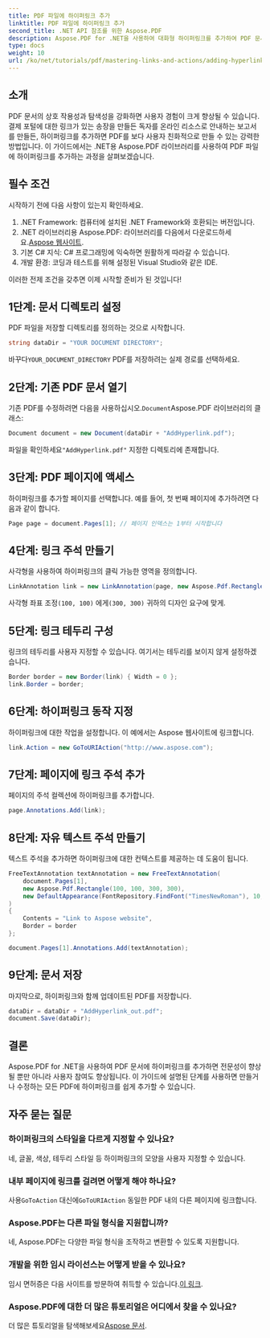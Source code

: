```yaml
---
title: PDF 파일에 하이퍼링크 추가
linktitle: PDF 파일에 하이퍼링크 추가
second_title: .NET API 참조를 위한 Aspose.PDF
description: Aspose.PDF for .NET을 사용하여 대화형 하이퍼링크를 추가하여 PDF 문서의 기능을 향상시키는 방법을 알아보세요. 이 포괄적인 가이드는 단계별 튜토리얼을 제공합니다.
type: docs
weight: 10
url: /ko/net/tutorials/pdf/mastering-links-and-actions/adding-hyperlink/
---
```

## 소개

PDF 문서의 상호 작용성과 탐색성을 강화하면 사용자 경험이 크게 향상될 수 있습니다. 결제 포털에 대한 링크가 있는 송장을 만들든 독자를 온라인 리소스로 안내하는 보고서를 만들든, 하이퍼링크를 추가하면 PDF를 보다 사용자 친화적으로 만들 수 있는 강력한 방법입니다. 이 가이드에서는 .NET용 Aspose.PDF 라이브러리를 사용하여 PDF 파일에 하이퍼링크를 추가하는 과정을 살펴보겠습니다.

## 필수 조건

시작하기 전에 다음 사항이 있는지 확인하세요.

1. .NET Framework: 컴퓨터에 설치된 .NET Framework와 호환되는 버전입니다.
2.  .NET 라이브러리용 Aspose.PDF: 라이브러리를 다음에서 다운로드하세요.[Aspose 웹사이트](https://releases.aspose.com/pdf/net/).
3. 기본 C# 지식: C# 프로그래밍에 익숙하면 원활하게 따라갈 수 있습니다.
4. 개발 환경: 코딩과 테스트를 위해 설정된 Visual Studio와 같은 IDE.

이러한 전제 조건을 갖추면 이제 시작할 준비가 된 것입니다!

## 1단계: 문서 디렉토리 설정

PDF 파일을 저장할 디렉토리를 정의하는 것으로 시작합니다.

```csharp
string dataDir = "YOUR DOCUMENT DIRECTORY";
```

 바꾸다`YOUR_DOCUMENT_DIRECTORY` PDF를 저장하려는 실제 경로를 선택하세요.

## 2단계: 기존 PDF 문서 열기

 기존 PDF를 수정하려면 다음을 사용하십시오.`Document`Aspose.PDF 라이브러리의 클래스:

```csharp
Document document = new Document(dataDir + "AddHyperlink.pdf");
```

 파일을 확인하세요`"AddHyperlink.pdf"` 지정한 디렉토리에 존재합니다.

## 3단계: PDF 페이지에 액세스

하이퍼링크를 추가할 페이지를 선택합니다. 예를 들어, 첫 번째 페이지에 추가하려면 다음과 같이 합니다.

```csharp
Page page = document.Pages[1]; // 페이지 인덱스는 1부터 시작합니다
```

## 4단계: 링크 주석 만들기

사각형을 사용하여 하이퍼링크의 클릭 가능한 영역을 정의합니다.

```csharp
LinkAnnotation link = new LinkAnnotation(page, new Aspose.Pdf.Rectangle(100, 100, 300, 300));
```

 사각형 좌표 조정`(100, 100)` 에게`(300, 300)` 귀하의 디자인 요구에 맞게.

## 5단계: 링크 테두리 구성

링크의 테두리를 사용자 지정할 수 있습니다. 여기서는 테두리를 보이지 않게 설정하겠습니다.

```csharp
Border border = new Border(link) { Width = 0 };
link.Border = border;
```

## 6단계: 하이퍼링크 동작 지정

하이퍼링크에 대한 작업을 설정합니다. 이 예에서는 Aspose 웹사이트에 링크합니다.

```csharp
link.Action = new GoToURIAction("http://www.aspose.com");
```

## 7단계: 페이지에 링크 주석 추가

페이지의 주석 컬렉션에 하이퍼링크를 추가합니다.

```csharp
page.Annotations.Add(link);
```

## 8단계: 자유 텍스트 주석 만들기

텍스트 주석을 추가하면 하이퍼링크에 대한 컨텍스트를 제공하는 데 도움이 됩니다.

```csharp
FreeTextAnnotation textAnnotation = new FreeTextAnnotation(
    document.Pages[1], 
    new Aspose.Pdf.Rectangle(100, 100, 300, 300), 
    new DefaultAppearance(FontRepository.FindFont("TimesNewRoman"), 10, Color.Blue)
)
{
    Contents = "Link to Aspose website",
    Border = border
};

document.Pages[1].Annotations.Add(textAnnotation);
```

## 9단계: 문서 저장

마지막으로, 하이퍼링크와 함께 업데이트된 PDF를 저장합니다.

```csharp
dataDir = dataDir + "AddHyperlink_out.pdf";
document.Save(dataDir);
```

## 결론

Aspose.PDF for .NET을 사용하여 PDF 문서에 하이퍼링크를 추가하면 전문성이 향상될 뿐만 아니라 사용자 참여도 향상됩니다. 이 가이드에 설명된 단계를 사용하면 만들거나 수정하는 모든 PDF에 하이퍼링크를 쉽게 추가할 수 있습니다.

## 자주 묻는 질문

### 하이퍼링크의 스타일을 다르게 지정할 수 있나요?  
네, 글꼴, 색상, 테두리 스타일 등 하이퍼링크의 모양을 사용자 지정할 수 있습니다.

### 내부 페이지에 링크를 걸려면 어떻게 해야 하나요?  
 사용`GoToAction` 대신에`GoToURIAction` 동일한 PDF 내의 다른 페이지에 링크합니다.

### Aspose.PDF는 다른 파일 형식을 지원합니까?  
네, Aspose.PDF는 다양한 파일 형식을 조작하고 변환할 수 있도록 지원합니다.

### 개발을 위한 임시 라이선스는 어떻게 받을 수 있나요?  
 임시 면허증은 다음 사이트를 방문하여 취득할 수 있습니다.[이 링크](https://purchase.aspose.com/temporary-license/).

### Aspose.PDF에 대한 더 많은 튜토리얼은 어디에서 찾을 수 있나요?  
 더 많은 튜토리얼을 탐색해보세요[Aspose 문서](https://reference.aspose.com/pdf/net/).